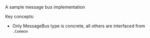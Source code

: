 ﻿A sample message bus implementation

Key concepts:

* Only MessageBus type is concrete, all others are interfaced from `.Common`